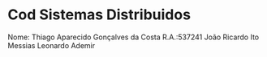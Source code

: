 # Cod Sistemas Distribuidos

Nome: Thiago Aparecido Gonçalves da Costa         R.A.:537241
      João Ricardo Ito Messias
      Leonardo Ademir
      
